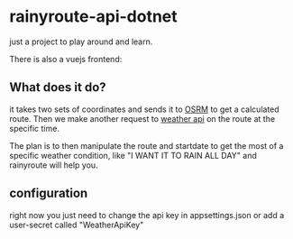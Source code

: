 # rainyroute-api-dotnet

just a project to play around and learn.

There is also a vuejs frontend: 

## What does it do?

it takes two sets of coordinates and sends it to [OSRM](https://project-osrm.org) to get 
a calculated route. Then we make another request to [weather api]((https://www.weatherapi.com/)) on the route at the 
specific time.

The plan is to then manipulate the route and startdate to get the most of a specific weather condition, like "I WANT IT TO RAIN ALL DAY" and rainyroute will help you.

## configuration
right now you just need to change the api key in appsettings.json or add a user-secret called "WeatherApiKey"
